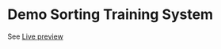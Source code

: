 # Demo Sorting Training System
See [Live preview](https://sonjoy-s.github.io/demo-sorting-training-system/)
